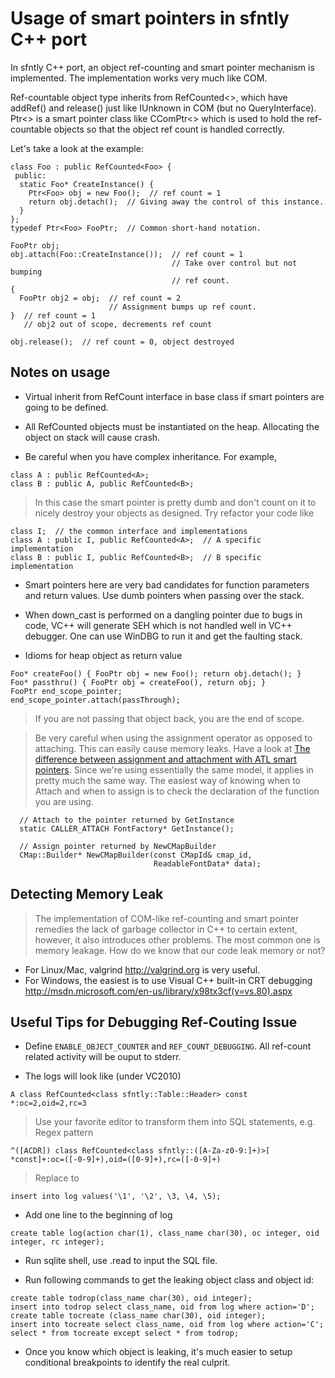 # Usage of smart pointers in sfntly C++ port #

In sfntly C++ port, an object ref-counting and smart pointer mechanism is implemented.  The implementation works very much like COM.

Ref-countable object type inherits from RefCounted<>, which have addRef() and release() just like IUnknown in COM (but no QueryInterface).  Ptr<> is a smart pointer class like CComPtr<> which is used to hold the ref-countable objects so that the object ref count is handled correctly.

Let's take a look at the example:

```
class Foo : public RefCounted<Foo> {
 public:
  static Foo* CreateInstance() {
    Ptr<Foo> obj = new Foo();  // ref count = 1
    return obj.detach();  // Giving away the control of this instance.
  }
};
typedef Ptr<Foo> FooPtr;  // Common short-hand notation.

FooPtr obj;
obj.attach(Foo::CreateInstance());  // ref count = 1
                                    // Take over control but not bumping
                                    // ref count.
{
  FooPtr obj2 = obj;  // ref count = 2
                      // Assignment bumps up ref count.
}  // ref count = 1
   // obj2 out of scope, decrements ref count

obj.release();  // ref count = 0, object destroyed
```

## Notes on usage ##

  * Virtual inherit from RefCount interface in base class if smart pointers are going to be defined.

  * All RefCounted objects must be instantiated on the heap.  Allocating the object on stack will cause crash.

  * Be careful when you have complex inheritance.  For example,
```
class A : public RefCounted<A>;
class B : public A, public RefCounted<B>;
```
> In this case the smart pointer is pretty dumb and don't count on it to    nicely destroy your objects as designed. Try refactor your code like
```
class I;  // the common interface and implementations
class A : public I, public RefCounted<A>;  // A specific implementation
class B : public I, public RefCounted<B>;  // B specific implementation
```

  * Smart pointers here are very bad candidates for function parameters and return values.  Use dumb pointers when passing over the stack.

  * When down\_cast is performed on a dangling pointer due to bugs in code, VC++ will generate SEH which is not handled well in VC++ debugger.  One can use WinDBG to run it and get the faulting stack.

  * Idioms for heap object as return value
```
Foo* createFoo() { FooPtr obj = new Foo(); return obj.detach(); }
Foo* passthru() { FooPtr obj = createFoo(), return obj; }
FooPtr end_scope_pointer;
end_scope_pointer.attach(passThrough);
```

> If you are not passing that object back, you are the end of scope.

> Be very careful when using the assignment operator as opposed to attaching. This can easily cause memory leaks. Have a look at  [The difference between assignment and attachment with ATL smart pointers](http://blogs.msdn.com/b/oldnewthing/archive/2009/11/20/9925918.aspx). Since we're using essentially the same model, it applies in pretty much the same way.
> The easiest way of knowing when to Attach and when to assign is to check the declaration of the function you are using.
```
  // Attach to the pointer returned by GetInstance
  static CALLER_ATTACH FontFactory* GetInstance();

  // Assign pointer returned by NewCMapBuilder 
  CMap::Builder* NewCMapBuilder(const CMapId& cmap_id,
                                ReadableFontData* data);
```


## Detecting Memory Leak ##

> The implementation of COM-like ref-counting and smart pointer remedies the lack of garbage collector in C++ to certain extent, however, it also introduces other problems.  The most common one is memory leakage.  How do we know that our code leak memory or not?

  * For Linux/Mac, valgrind http://valgrind.org is very useful.
  * For Windows, the easiest is to use Visual C++ built-in CRT debugging http://msdn.microsoft.com/en-us/library/x98tx3cf(v=vs.80).aspx

## Useful Tips for Debugging Ref-Couting Issue ##

  * Define `ENABLE_OBJECT_COUNTER` and `REF_COUNT_DEBUGGING`.  All ref-count related activity will be ouput to stderr.

  * The logs will look like (under VC2010)
```
A class RefCounted<class sfntly::Table::Header> const *:oc=2,oid=2,rc=3
```

> Use your favorite editor to transform them into SQL statements, e.g.
> Regex pattern
```
^([ACDR]) class RefCounted<class sfntly::([A-Za-z0-9:]+)>[ *const]+:oc=([-0-9]+),oid=([0-9]+),rc=([-0-9]+)
```

> Replace to
```
insert into log values('\1', '\2', \3, \4, \5);
```

  * Add one line to the beginning of log
```
create table log(action char(1), class_name char(30), oc integer, oid integer, rc integer);
```

  * Run sqlite shell, use .read to input the SQL file.

  * Run following commands to get the leaking object class and object id:
```
create table todrop(class_name char(30), oid integer);
insert into todrop select class_name, oid from log where action='D';
create table tocreate (class_name char(30), oid integer);
insert into tocreate select class_name, oid from log where action='C';
select * from tocreate except select * from todrop;
```

  * Once you know which object is leaking, it's much easier to setup conditional breakpoints to identify the real culprit.
